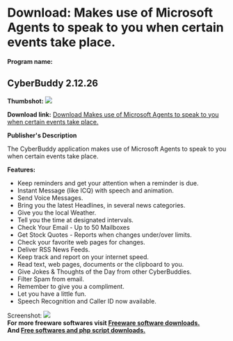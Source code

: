 # Download: Makes use of Microsoft Agents to speak to you when certain events take place.

**Program name:**

## CyberBuddy 2.12.26

  
**Thumbshot:** ![](http://www.freewarefiles.com/screenshot/pix1p1_md.gif)   
  
**Download link:** [Download Makes use of Microsoft Agents to speak to you when certain events take place.](http://freesoftwares.boysofts.com/CyberBuddy_program_19146.html)  
  


**Publisher's Description**  
  


The CyberBuddy application makes use of Microsoft Agents to speak to you when certain events take place. 

**Features:**

  * Keep reminders and get your attention when a reminder is due. 
  * Instant Message (like ICQ) with speech and animation. 
  * Send Voice Messages. 
  * Bring you the latest Headlines, in several news categories. 
  * Give you the local Weather. 
  * Tell you the time at designated intervals. 
  * Check Your Email - Up to 50 Mailboxes 
  * Get Stock Quotes - Reports when changes under/over limits. 
  * Check your favorite web pages for changes. 
  * Deliver RSS News Feeds. 
  * Keep track and report on your internet speed. 
  * Read text, web pages, documents or the clipboard to you. 
  * Give Jokes & Thoughts of the Day from other CyberBuddies. 
  * Filter Spam from email. 
  * Remember to give you a compliment. 
  * Let you have a little fun. 
  * Speech Recognition and Caller ID now available. 

  
  
Screenshot: ![](http://www.freewarefiles.com/screenshot/pix1p1.gif)   
**For more freeware softwares visit [Freeware software downloads.](http://freesoftwares.boysofts.com/)**   
**And [Free softwares and php script downloads.](http://www.boysofts.com/)**
